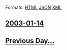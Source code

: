 
Formats: [HTML](2003/01/14/index.html)  [JSON](2003/01/14/index.json)  [XML](2003/01/14/index.xml)  

## [2003-01-14](/news/2003/01/14/index.md)

## [Previous Day...](/news/2003/01/13/index.md)

